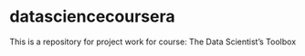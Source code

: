 # datasciencecoursera
This is a repository for project work for course: The Data Scientist’s Toolbox
